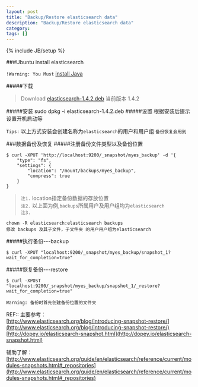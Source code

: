 ```yaml
---
layout: post
title: "Backup/Restore elasticsearch data"
description: "Backup/Restore elasticsearch data"
category: 
tags: []
---
```

{% include JB/setup %}

###Ubuntu install elasticsearch

`!Warning: You Must` [install Java](http://zhulinpinyu.github.io/ubuntu/2013/06/08/program-install-on-ubuntu/)

#####下载
> Download [elasticsearch-1.4.2.deb](https://download.elasticsearch.org/elasticsearch/elasticsearch/elasticsearch-1.4.2.deb) 当前版本 1.4.2

#####安装
    sudo dpkg -i elasticsearch-1.4.2.deb
#####设置
    根据安装后提示设置开机启动等

`Tips:` 以上方式安装会创建名称为`elasticsearch`的用户和用户组 `备份恢复会用到`

###数据备份及恢复
#####注册备份文件类型以及备份位置

    $ curl -XPUT 'http://localhost:9200/_snapshot/myes_backup' -d '{
        "type": "fs",
        "settings": {
            "location": "/mount/backups/myes_backup",
            "compress": true
        }
    }

>`注1.` location指定备份数据的存放位置   
`注2.` 以上面为例,`backups`所属用户及用户组均为`elasticsearch`    
`注3.`

    chown -R elasticsearch:elasticsearch backups
    修改 backups 及其子文件，子文件夹 的用户用户组为elasticsearch

#####执行备份---backup

    $ curl -XPUT "localhost:9200/_snapshot/myes_backup/snapshot_1?wait_for_completion=true"


#####恢复备份---restore


    $ curl -XPOST "localhost:9200/_snapshot/myes_backup/snapshot_1/_restore?wait_for_completion=true"


`Warning: 备份时首先创建备份位置的文件夹`

REF::
主要参考：    
[http://www.elasticsearch.org/blog/introducing-snapshot-restore/](http://www.elasticsearch.org/blog/introducing-snapshot-restore/)    
[http://dopey.io/elasticsearch-snapshot.html](http://dopey.io/elasticsearch-snapshot.html)

辅助了解：    
[http://www.elasticsearch.org/guide/en/elasticsearch/reference/current/modules-snapshots.html#_repositories](http://www.elasticsearch.org/guide/en/elasticsearch/reference/current/modules-snapshots.html#_repositories)
